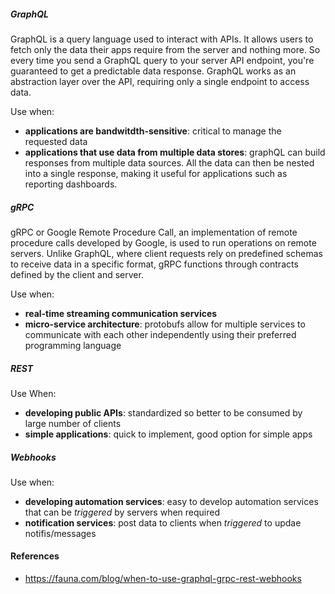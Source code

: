 ##### GraphQL
GraphQL is a query language used to interact with APIs. It allows users to fetch only the data their apps require from the server and nothing more. So every time you send a GraphQL query to your server API endpoint, you're guaranteed to get a predictable data response. GraphQL works as an abstraction layer over the API, requiring only a single endpoint to access data.

Use when:
- **applications are bandwitdth-sensitive**: critical to manage the requested data
- **applications that use data from multiple data stores**: graphQL can build responses from multiple data sources. All the data can then be nested into a single response, making it useful for applications such as reporting dashboards.

##### gRPC
gRPC or Google Remote Procedure Call, an implementation of remote procedure calls developed by Google, is used to run operations on remote servers. Unlike GraphQL, where client requests rely on predefined schemas to receive data in a specific format, gRPC functions through contracts defined by the client and server.

Use when:
- **real-time streaming communication services**
- **micro-service architecture**: protobufs allow for multiple services to communicate with each other independently using their preferred programming language

##### REST
Use When:
- **developing public APIs**: standardized so better to be consumed by large number of clients
- **simple applications**: quick to implement, good option for simple apps

##### Webhooks
Use when:
- **developing automation services**: easy to develop automation services that can be _triggered_ by servers when required
- **notification services**: post data to clients when _triggered_ to updae notifis/messages

#### References
- https://fauna.com/blog/when-to-use-graphql-grpc-rest-webhooks